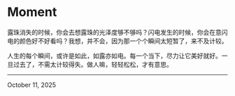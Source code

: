 # Moment

露珠消失的时候，你会去想露珠的光泽度够不够吗？闪电发生的时候，你会在意闪电的颜色好不好看吗？我想，并不会，因为那一个个瞬间太短暂了，来不及计较。

人生的每个瞬间，或许是如此，如露亦如电。每一个当下，尽力让它美好就好。一旦过去了，不需太计较得失。做人嘛，轻轻松松，才有意思。

---

October 11, 2025
